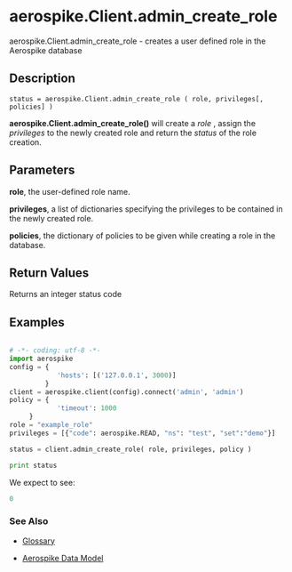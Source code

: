 
# aerospike.Client.admin_create_role

aerospike.Client.admin_create_role - creates a user defined role in the Aerospike database

## Description

```
status = aerospike.Client.admin_create_role ( role, privileges[, policies] )

```

**aerospike.Client.admin_create_role()** will create a *role* , assign the *privileges* to the newly created role and return the *status* of the role creation.   

## Parameters

**role**, the user-defined role name.

**privileges**, a list of dictionaries specifying the privileges to be contained in the newly created role.

**policies**, the dictionary of policies to be given while creating a role in the database.   

## Return Values
Returns an integer status code

## Examples

```python

# -*- coding: utf-8 -*-
import aerospike
config = {
            'hosts': [('127.0.0.1', 3000)]
         }
client = aerospike.client(config).connect('admin', 'admin')
policy = {
            'timeout': 1000
	 }
role = "example_role"
privileges = [{"code": aerospike.READ, "ns": "test", "set":"demo"}]

status = client.admin_create_role( role, privileges, policy )

print status

```

We expect to see:

```python
0
```



### See Also



- [Glossary](http://www.aerospike.com/docs/guide/glossary.html)

- [Aerospike Data Model](http://www.aerospike.com/docs/architecture/data-model.html)
